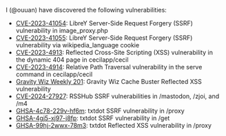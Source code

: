I (@ouuan) have discovered the following vulnerabilities:

-   [CVE-2023-41054](https://nvd.nist.gov/vuln/detail/CVE-2023-41054): LibreY Server-Side Request Forgery (SSRF) vulnerability in image_proxy.php
-   [CVE-2023-41055](https://nvd.nist.gov/vuln/detail/CVE-2023-41055): LibreY Server-Side Request Forgery (SSRF) vulnerability via wikipedia_language cookie
-   [CVE-2023-4913](https://nvd.nist.gov/vuln/detail/CVE-2023-4913): Reflected Cross-Site Scripting (XSS) vulnerability in the dynamic 404 page in cecilapp/cecil
-   [CVE-2023-4914](https://nvd.nist.gov/vuln/detail/CVE-2023-4914): Relative Path Traversal vulnerability in the serve command in cecilapp/cecil
-   [Gravity Wiz Weekly 201](https://gravitywiz.com/gravity-wiz-weekly-201/): Gravity Wiz Cache Buster Reflected XSS vulnerability
-   [CVE-2024-27927](https://nvd.nist.gov/vuln/detail/CVE-2024-27927): RSSHub SSRF vulnerabilities in /mastodon, /zjoi, and /m4
-   [GHSA-4c78-229v-hf6m](https://github.com/TxtDot/txtdot/security/advisories/GHSA-4c78-229v-hf6m): txtdot SSRF vulnerability in /proxy
-   [GHSA-4gj5-xj97-j8fp](https://github.com/TxtDot/txtdot/security/advisories/GHSA-4gj5-xj97-j8fp): txtdot SSRF vulnerability in /get
-   [GHSA-99hj-2wwx-78m3](https://github.com/TxtDot/txtdot/security/advisories/GHSA-99hj-2wwx-78m3): txtdot Reflected XSS vulnerability in /proxy
